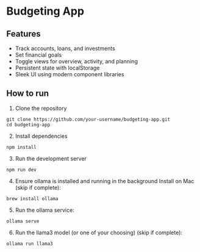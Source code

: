 # Budgeting App

## Features
- Track accounts, loans, and investments
- Set financial goals
- Toggle views for overview, activity, and planning
- Persistent state with localStorage
- Sleek UI using modern component libraries

## How to run
1. Clone the repository
```
git clone https://github.com/your-username/budgeting-app.git
cd budgeting-app
```

2. Install dependencies
```
npm install
```

3. Run the development server
```
npm run dev
```

4. Ensure ollama is installed and running in the background
Install on Mac (skip if complete):
```
brew install ollama
```

5. Run the ollama service:
```
ollama serve
```

6. Run the llama3 model (or one of your choosing) (skip if complete):
```
ollama run llama3
```